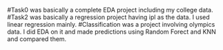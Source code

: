 #Task0 was basically a complete EDA project including my college data.
#Task2 was basically a regression project having ipl as the data. I used linear regression mainly.
#Classification was a project involving olympics data. I did EDA on it and made predictions using Random Forect and KNN and compared them.
